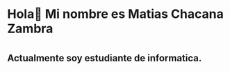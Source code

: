 <h1>Hola👋 Mi nombre es Matias Chacana Zambra<h1/>

<h2>Actualmente soy estudiante de informatica.<h2/>
